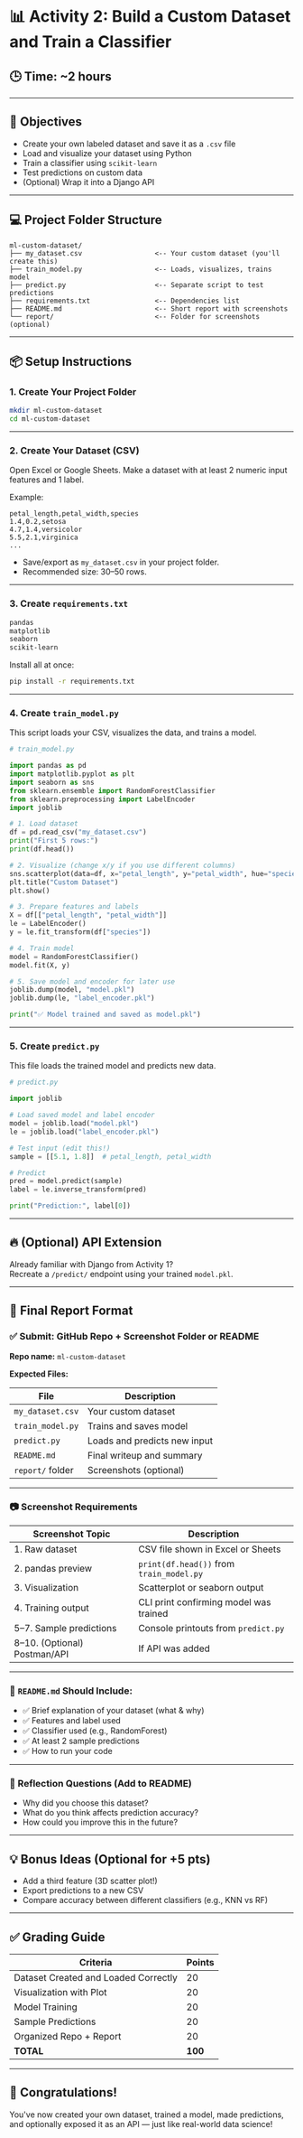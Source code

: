 # 📊 Activity 2: Build a Custom Dataset and Train a Classifier

## 🕒 Time: ~2 hours

---

## 🎯 Objectives

- Create your own labeled dataset and save it as a `.csv` file
- Load and visualize your dataset using Python
- Train a classifier using `scikit-learn`
- Test predictions on custom data
- (Optional) Wrap it into a Django API

---

## 💻 Project Folder Structure

```
ml-custom-dataset/
├── my_dataset.csv                  <-- Your custom dataset (you'll create this)
├── train_model.py                  <-- Loads, visualizes, trains model
├── predict.py                      <-- Separate script to test predictions
├── requirements.txt                <-- Dependencies list
├── README.md                       <-- Short report with screenshots
└── report/                         <-- Folder for screenshots (optional)
```

---

## 📦 Setup Instructions

### 1. Create Your Project Folder

```bash
mkdir ml-custom-dataset
cd ml-custom-dataset
```

---

### 2. Create Your Dataset (CSV)

Open Excel or Google Sheets. Make a dataset with at least 2 numeric input features and 1 label.

Example:

```
petal_length,petal_width,species
1.4,0.2,setosa
4.7,1.4,versicolor
5.5,2.1,virginica
...
```

- Save/export as `my_dataset.csv` in your project folder.
- Recommended size: 30–50 rows.

---

### 3. Create `requirements.txt`

```txt
pandas
matplotlib
seaborn
scikit-learn
```

Install all at once:

```bash
pip install -r requirements.txt
```

---

### 4. Create `train_model.py`

This script loads your CSV, visualizes the data, and trains a model.

```python
# train_model.py

import pandas as pd
import matplotlib.pyplot as plt
import seaborn as sns
from sklearn.ensemble import RandomForestClassifier
from sklearn.preprocessing import LabelEncoder
import joblib

# 1. Load dataset
df = pd.read_csv("my_dataset.csv")
print("First 5 rows:")
print(df.head())

# 2. Visualize (change x/y if you use different columns)
sns.scatterplot(data=df, x="petal_length", y="petal_width", hue="species")
plt.title("Custom Dataset")
plt.show()

# 3. Prepare features and labels
X = df[["petal_length", "petal_width"]]
le = LabelEncoder()
y = le.fit_transform(df["species"])

# 4. Train model
model = RandomForestClassifier()
model.fit(X, y)

# 5. Save model and encoder for later use
joblib.dump(model, "model.pkl")
joblib.dump(le, "label_encoder.pkl")

print("✅ Model trained and saved as model.pkl")
```

---

### 5. Create `predict.py`

This file loads the trained model and predicts new data.

```python
# predict.py

import joblib

# Load saved model and label encoder
model = joblib.load("model.pkl")
le = joblib.load("label_encoder.pkl")

# Test input (edit this!)
sample = [[5.1, 1.8]]  # petal_length, petal_width

# Predict
pred = model.predict(sample)
label = le.inverse_transform(pred)

print("Prediction:", label[0])
```

---

## 🔥 (Optional) API Extension

Already familiar with Django from Activity 1?  
Recreate a `/predict/` endpoint using your trained `model.pkl`.

---

## 📄 Final Report Format

### ✅ Submit: GitHub Repo + Screenshot Folder or README

**Repo name:** `ml-custom-dataset`

**Expected Files:**

| File                     | Description                          |
|--------------------------|--------------------------------------|
| `my_dataset.csv`         | Your custom dataset                  |
| `train_model.py`         | Trains and saves model               |
| `predict.py`             | Loads and predicts new input         |
| `README.md`              | Final writeup and summary            |
| `report/` folder         | Screenshots (optional)               |

---

### 📷 Screenshot Requirements

| Screenshot Topic              | Description                                 |
|-------------------------------|---------------------------------------------|
| 1. Raw dataset                | CSV file shown in Excel or Sheets           |
| 2. pandas preview             | `print(df.head())` from `train_model.py`    |
| 3. Visualization              | Scatterplot or seaborn output               |
| 4. Training output            | CLI print confirming model was trained      |
| 5–7. Sample predictions       | Console printouts from `predict.py`         |
| 8–10. (Optional) Postman/API  | If API was added                           |

---

### 📝 `README.md` Should Include:

- ✅ Brief explanation of your dataset (what & why)
- ✅ Features and label used
- ✅ Classifier used (e.g., RandomForest)
- ✅ At least 2 sample predictions
- ✅ How to run your code

---

### 🧠 Reflection Questions (Add to README)

- Why did you choose this dataset?
- What do you think affects prediction accuracy?
- How could you improve this in the future?

---

## 💡 Bonus Ideas (Optional for +5 pts)

- Add a third feature (3D scatter plot!)
- Export predictions to a new CSV
- Compare accuracy between different classifiers (e.g., KNN vs RF)

---

## ✅ Grading Guide

| Criteria                             | Points |
|--------------------------------------|--------|
| Dataset Created and Loaded Correctly | 20     |
| Visualization with Plot              | 20     |
| Model Training                       | 20     |
| Sample Predictions                   | 20     |
| Organized Repo + Report              | 20     |
| **TOTAL**                            | **100**|

---

## 🎉 Congratulations!

You've now created your own dataset, trained a model, made predictions, and optionally exposed it as an API — just like real-world data science!

